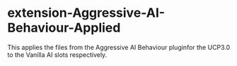 # extension-Aggressive-AI-Behaviour-Applied
This applies the files from the Aggressive AI Behaviour pluginfor the UCP3.0 to the Vanilla AI slots respectively.
